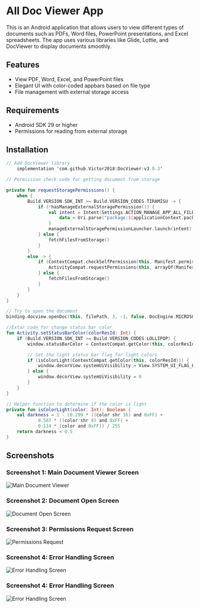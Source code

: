 # All Doc Viewer App

This is an Android application that allows users to view different types of documents such as PDFs, Word files, PowerPoint presentations, and Excel spreadsheets. The app uses various libraries like Glide, Lottie, and DocViewer to display documents smoothly.

## Features

- View PDF, Word, Excel, and PowerPoint files
- Elegant UI with color-coded appbars based on file type
- File management with external storage access

## Requirements

- Android SDK 29 or higher
- Permissions for reading from external storage

## Installation

```kotlin
// Add DocViewer library
    implementation 'com.github.Victor2018:DocViewer:v3.0.3'
```


```kotlin
// Permission check code for getting document from storage

private fun requestStoragePermissions() {
    when {
        Build.VERSION.SDK_INT >= Build.VERSION_CODES.TIRAMISU -> {
            if (!hasManageExternalStoragePermission()) {
                val intent = Intent(Settings.ACTION_MANAGE_APP_ALL_FILES_ACCESS_PERMISSION).apply {
                    data = Uri.parse("package:${applicationContext.packageName}")
                }
                manageExternalStoragePermissionLauncher.launch(intent)
            } else {
                fetchFilesFromStorage()
            }
        }
        else -> {
            if (ContextCompat.checkSelfPermission(this, Manifest.permission.READ_EXTERNAL_STORAGE) == PackageManager.PERMISSION_DENIED) {
                ActivityCompat.requestPermissions(this, arrayOf(Manifest.permission.READ_EXTERNAL_STORAGE), REQUEST_READ_STORAGE)
            } else {
                fetchFilesFromStorage()
            }
        }
    }
}
```

```kotlin
// Try to open the document
binding.docview.openDoc(this, filePath, 3, -1, false, DocEngine.MICROSOFT)
```


```kotlin
//Extar code for change status bar color
fun Activity.setStatusBarColor(colorResId: Int) {
    if (Build.VERSION.SDK_INT >= Build.VERSION_CODES.LOLLIPOP) {
        window.statusBarColor = ContextCompat.getColor(this, colorResId)

        // Set the light status bar flag for light colors
        if (isColorLight(ContextCompat.getColor(this, colorResId))) {
            window.decorView.systemUiVisibility = View.SYSTEM_UI_FLAG_LIGHT_STATUS_BAR
        } else {
            window.decorView.systemUiVisibility = 0
        }
    }
}

// Helper function to determine if the color is light
private fun isColorLight(color: Int): Boolean {
    val darkness = 1 - (0.299 * ((color shr 16) and 0xFF) +
            0.587 * ((color shr 8) and 0xFF) +
            0.114 * (color and 0xFF)) / 255
    return darkness < 0.5
}
```

## Screenshots

### Screenshot 1: Main Document Viewer Screen
![Main Document Viewer](![app_icon](https://github.com/user-attachments/assets/830e77b4-7a99-4dc5-bbf0-4be94c3f1e9a)
)


### Screenshot 2: Document Open Screen
![Document Open Screen](![pdf](https://github.com/user-attachments/assets/54db4952-f61b-4801-a71c-c4b41ff2b469))

### Screenshot 3: Permissions Request Screen
![Permissions Request](![word](https://github.com/user-attachments/assets/5d76b94f-6360-4663-bb0a-7f1d7bc7dcf5))

### Screenshot 4: Error Handling Screen
![Error Handling Screen](![ppt](https://github.com/user-attachments/assets/da89594b-1e65-4e63-87ae-840509c37630))

### Screenshot 4: Error Handling Screen
![Error Handling Screen](![excel](https://github.com/user-attachments/assets/46f94edb-7ba1-4cb8-8864-05e0d7d743a9))





